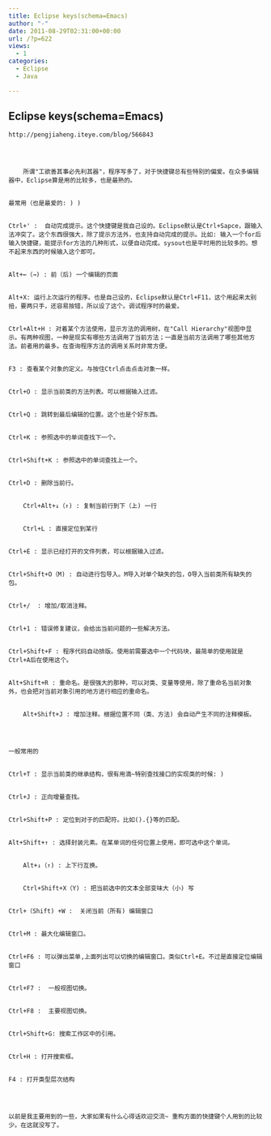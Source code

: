 ```yaml
---
title: Eclipse keys(schema=Emacs)
author: "-"
date: 2011-08-29T02:31:00+00:00
url: /?p=622
views:
  - 1
categories:
  - Eclipse
  - Java

---
```

## Eclipse keys(schema=Emacs)
  
    http://pengjiaheng.iteye.com/blog/566843
  


  
        所谓"工欲善其事必先利其器"，程序写多了，对于快捷键总有些特别的偏爱。在众多编辑器中，Eclipse算是用的比较多，也是最熟的。
  
  
    最常用（也是最爱的: ) ) 
  
  
    Ctrl+' :  自动完成提示。这个快捷键是我自己设的。Eclipse默认是Ctrl+Sapce，跟输入法冲突了。这个东西很强大，除了提示方法外，也支持自动完成的提示。比如: 输入一个for后输入快捷键，能提示for方法的几种形式，以便自动完成。sysout也是平时用的比较多的。想不起来东西的时候输入这个即可。
  
  
    Alt+←（→) : 前（后) 一个编辑的页面
  
  
    Alt+X: 运行上次运行的程序。也是自己设的，Eclipse默认是Ctrl+F11，这个用起来太别扭，要两只手，还容易按错，所以设了这个。调试程序时的最爱。
  
  
    Ctrl+Alt+H : 对着某个方法使用，显示方法的调用树，在"Call Hierarchy"视图中显示。有两种视图，一种是现实有哪些方法调用了当前方法；一直是当前方法调用了哪些其他方法。前者用的最多。在查询程序方法的调用关系时非常方便。
  
  
    F3 : 查看某个对象的定义。与按住Ctrl点击点击对象一样。
  
  
    Ctrl+O : 显示当前类的方法列表。可以根据输入过滤。
  
  
    Ctrl+Q : 跳转到最后编辑的位置。这个也是个好东西。
  
  
    Ctrl+K : 参照选中的单词查找下一个。
  
  
    Ctrl+Shift+K : 参照选中的单词查找上一个。
  
  
    Ctrl+D : 删除当前行。
  
  
        Ctrl+Alt+↓（↑) : 复制当前行到下（上) 一行
  
  
        Ctrl+L : 直接定位到某行
  
  
    Ctrl+E : 显示已经打开的文件列表，可以根据输入过滤。
  
  
    Ctrl+Shift+O（M) : 自动进行包导入。M导入对单个缺失的包，O导入当前类所有缺失的包。
  
  
    Ctrl+/  : 增加/取消注释。
  
  
    Ctrl+1 : 错误修复建议，会给出当前问题的一些解决方法。
  
  
    Ctrl+Shift+F : 程序代码自动排版。使用前需要选中一个代码块，最简单的使用就是Ctrl+A后在使用这个。
  
  
    Alt+Shift+R : 重命名。是很强大的那种，可以对类、变量等使用，除了重命名当前对象外，也会把对当前对象引用的地方进行相应的重命名。
  
  
        Alt+Shift+J : 增加注释。根据位置不同（类、方法) 会自动产生不同的注释模板。
  
  
  
  
    一般常用的
  
  
    Ctrl+T : 显示当前类的继承结构，很有用滴~特别查找接口的实现类的时候: ) 
  
  
    Ctrl+J : 正向增量查找。
  
  
    Ctrl+Shift+P : 定位到对于的匹配符。比如().{}等的匹配。
  
  
    Alt+Shift+↑ : 选择封装元素。在某单词的任何位置上使用，即可选中这个单词。
  
  
        Alt+↓（↑) : 上下行互换。
  
  
        Ctrl+Shift+X（Y) : 把当前选中的文本全部变味大（小) 写
  
  
    Ctrl+（Shift) +W :  关闭当前（所有) 编辑窗口
  
  
    Ctrl+M : 最大化编辑窗口。
  
  
    Ctrl+F6 : 可以弹出菜单,上面列出可以切换的编辑窗口。类似Ctrl+E。不过是直接定位编辑窗口
  
  
    Ctrl+F7 :  一般视图切换。
  
  
    Ctrl+F8 :  主要视图切换。
  
  
    Ctrl+Shift+G: 搜索工作区中的引用。
  
  
    Ctrl+H : 打开搜索框。
  
  
    F4 : 打开类型层次结构
  
  
  
  
    以前是我主要用到的一些，大家如果有什么心得话欢迎交流~ 重构方面的快捷键个人用到的比较少。在这就没写了。
  
